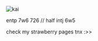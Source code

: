 ![kai](https://media1.tenor.com/m/-sGhqtVqtIMAAAAC/kai-sato-kai-satou.gif)

entp 7w6 726 // half intj 6w5

check my strawberry pages tnx :>>

